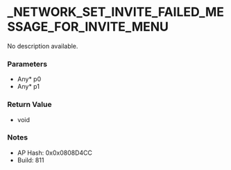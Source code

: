 # _NETWORK_SET_INVITE_FAILED_MESSAGE_FOR_INVITE_MENU

No description available.

### Parameters
* Any* p0
* Any* p1

### Return Value
* void

### Notes
* AP Hash: 0x0x0808D4CC
* Build: 811

